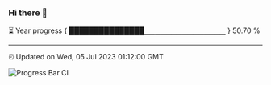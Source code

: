 ### Hi there 👋

⏳ Year progress { ███████████████▁▁▁▁▁▁▁▁▁▁▁▁▁▁▁ } 50.70 %

---

⏰ Updated on Wed, 05 Jul 2023 01:12:00 GMT

![Progress Bar CI](https://github.com/liununu/liununu/workflows/Progress%20Bar%20CI/badge.svg)
